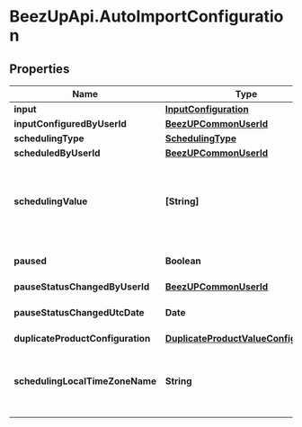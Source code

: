 # BeezUpApi.AutoImportConfiguration

## Properties
Name | Type | Description | Notes
------------ | ------------- | ------------- | -------------
**input** | [**InputConfiguration**](InputConfiguration.md) |  | 
**inputConfiguredByUserId** | [**BeezUPCommonUserId**](BeezUPCommonUserId.md) |  | 
**schedulingType** | [**SchedulingType**](SchedulingType.md) |  | 
**scheduledByUserId** | [**BeezUPCommonUserId**](BeezUPCommonUserId.md) |  | [optional] 
**schedulingValue** | **[String]** | Indicate the scheduling value. If the scheduling type is Interval then the value will be a duration otherwise the values will be the time. | 
**paused** | **Boolean** | Indicate if the auto import is in pause or not. | [default to false]
**pauseStatusChangedByUserId** | [**BeezUPCommonUserId**](BeezUPCommonUserId.md) |  | [optional] 
**pauseStatusChangedUtcDate** | **Date** | Indicate when the pause status has changed in UTC date. | [optional] 
**duplicateProductConfiguration** | [**DuplicateProductValueConfiguration**](DuplicateProductValueConfiguration.md) |  | 
**schedulingLocalTimeZoneName** | **String** | Indicate the time zone name of the scheduling. If the scheduling type is \&quot;Schedule\&quot; | [optional] [default to &#39;Romance Standard Time&#39;]


